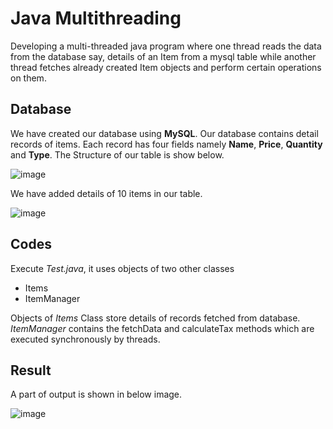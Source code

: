 # Java Multithreading
Developing a multi-threaded java program where one thread reads the data from the database say, details of an Item from a mysql table while another thread fetches already created Item objects and perform certain operations on them.

## Database
We have created our database using **MySQL**. Our database contains detail records of items. Each record has four fields namely **Name**, **Price**, **Quantity** and **Type**. The Structure of our table is show below.

![image](https://user-images.githubusercontent.com/23214916/50022650-e5fcdf00-0002-11e9-8b9b-19cd8f60f5e1.png)


We have added details of 10 items in our table. 

![image](https://user-images.githubusercontent.com/23214916/50023215-87d0fb80-0004-11e9-9a78-f8044f64f783.png)

## Codes
Execute *Test.java*, it uses objects of two other classes
- Items
- ItemManager

Objects of *Items* Class store details of records fetched from database. 
*ItemManager* contains the fetchData and calculateTax methods which are executed synchronously by threads.  

## Result

A part of output is shown in below image.

![image](https://user-images.githubusercontent.com/23214916/50024869-c4532600-0009-11e9-8efd-b4b917fe869d.png)


